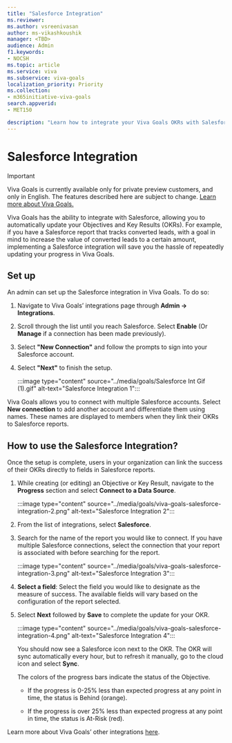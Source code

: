 ```yaml
---
title: "Salesforce Integration"
ms.reviewer: 
ms.author: vsreenivasan
author: ms-vikashkoushik
manager: <TBD>
audience: Admin
f1.keywords:
- NOCSH
ms.topic: article
ms.service: viva
ms.subservice: viva-goals
localization_priority: Priority
ms.collection:  
- m365initiative-viva-goals
search.appverid:
- MET150

description: "Learn how to integrate your Viva Goals OKRs with Salesforce reports."
---
```


# Salesforce Integration

> [!IMPORTANT]
> Viva Goals is currently available only for private preview customers, and only in English. The features described here are subject to change. [Learn more about Viva Goals.](https://go.microsoft.com/fwlink/?linkid=2189933)

Viva Goals has the ability to integrate with Salesforce, allowing you to automatically update your Objectives and Key Results (OKRs). For example, if you have a Salesforce report that tracks converted leads, with a goal in mind to increase the value of converted leads to a certain amount, implementing a Salesforce integration will save you the hassle of repeatedly updating your progress in Viva Goals.

## Set up

An admin can set up the Salesforce integration in Viva Goals. To do so:

1. Navigate to Viva Goals’ integrations page through **Admin -> Integrations**.

2. Scroll through the list until you reach Salesforce. Select **Enable** (Or **Manage** if a connection has been made previously).

3. Select **"New Connection"** and follow the prompts to sign into your Salesforce account.

4. Select **"Next"** to finish the setup.

    :::image type="content" source="../media/goals/Salesforce Int Gif (1).gif" alt-text="Salesforce Integration 1":::

Viva Goals allows you to connect with multiple Salesforce accounts. Select **New connection** to add another account and differentiate them using names. These names are displayed to members when they link their OKRs to Salesforce reports.

## How to use the Salesforce Integration?

Once the setup is complete, users in your organization can link the success of their OKRs directly to fields in Salesforce reports.

1. While creating (or editing) an Objective or Key Result, navigate to the **Progress** section and select **Connect to a Data Source**.

    :::image type="content" source="../media/goals/viva-goals-salesforce-integration-2.png" alt-text="Salesforce Integration 2":::

2. From the list of integrations, select **Salesforce**.

3. Search for the name of the report you would like to connect. If you have multiple Salesforce connections, select the connection that your report is associated with before searching for the report.

    :::image type="content" source="../media/goals/viva-goals-salesforce-integration-3.png" alt-text="Salesforce Integration 3":::

4. **Select a field**: Select the field you would like to designate as the measure of success. The available fields will vary based on the configuration of the report selected.

5. Select **Next** followed by **Save** to complete the update for your OKR.

    :::image type="content" source="../media/goals/viva-goals-salesforce-integration-4.png" alt-text="Salesforce Integration 4":::

    You should now see a Salesforce icon next to the OKR. The OKR will sync automatically every hour, but to refresh it manually, go to the cloud icon and select **Sync**.

    The colors of the progress bars indicate the status of the Objective.

      - If the progress is 0-25% less than expected progress at any point in time, the status is Behind (orange).

      - If the progress is over 25% less than expected progress at any point in time, the status is At-Risk (red).

Learn more about Viva Goals’ other integrations [here](http://help.gotoally.com/integrations).
